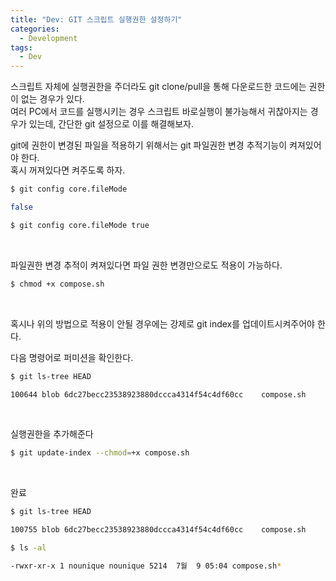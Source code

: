 ```yaml
---
title: "Dev: GIT 스크립트 실행권한 설정하기"
categories:
  - Development
tags:
  - Dev
---
```


스크립트 자체에 실행권한을 주더라도 git clone/pull을 통해 다운로드한 코드에는 권한이 없는 경우가 있다.  
여러 PC에서 코드를 실행시키는 경우 스크립트 바로실행이 불가능해서 귀찮아지는 경우가 있는데, 간단한 git 설정으로 이를 해결해보자.

<!--more-->

git에 권한이 변경된 파일을 적용하기 위해서는 git 파일권한 변경 추적기능이 켜져있어야 한다.  
혹시 꺼져있다면 켜주도록 하자.
```bash
$ git config core.fileMode

false
```

```bash
$ git config core.fileMode true
```
<br/>


파일권한 변경 추적이 켜져있다면 파일 권한 변경만으로도 적용이 가능하다.

```bash
$ chmod +x compose.sh
```
<br/>


혹시나 위의 방법으로 적용이 안될 경우에는 강제로 git index를 업데이트시켜주어야 한다.


다음 명령어로 퍼미션을 확인한다.

```bash
$ git ls-tree HEAD

100644 blob 6dc27becc23538923880dccca4314f54c4df60cc    compose.sh
```
<br/>

실행권한을 추가해준다

```bash
$ git update-index --chmod=+x compose.sh
```
<br/>

완료

```bash
$ git ls-tree HEAD

100755 blob 6dc27becc23538923880dccca4314f54c4df60cc    compose.sh

$ ls -al

-rwxr-xr-x 1 nounique nounique 5214  7월  9 05:04 compose.sh*
```
